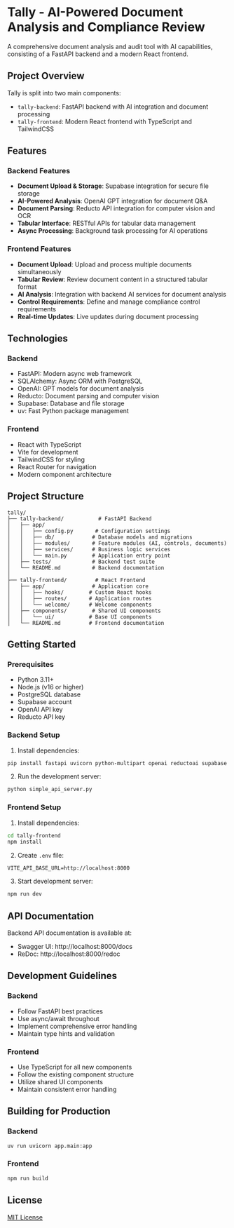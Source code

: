 # Tally - AI-Powered Document Analysis and Compliance Review

A comprehensive document analysis and audit tool with AI capabilities, consisting of a FastAPI backend and a modern React frontend.

## Project Overview

Tally is split into two main components:

- `tally-backend`: FastAPI backend with AI integration and document processing
- `tally-frontend`: Modern React frontend with TypeScript and TailwindCSS

## Features

### Backend Features
- **Document Upload & Storage**: Supabase integration for secure file storage
- **AI-Powered Analysis**: OpenAI GPT integration for document Q&A
- **Document Parsing**: Reducto API integration for computer vision and OCR
- **Tabular Interface**: RESTful APIs for tabular data management
- **Async Processing**: Background task processing for AI operations

### Frontend Features
- **Document Upload**: Upload and process multiple documents simultaneously
- **Tabular Review**: Review document content in a structured tabular format
- **AI Analysis**: Integration with backend AI services for document analysis
- **Control Requirements**: Define and manage compliance control requirements
- **Real-time Updates**: Live updates during document processing

## Technologies

### Backend
- FastAPI: Modern async web framework
- SQLAlchemy: Async ORM with PostgreSQL
- OpenAI: GPT models for document analysis
- Reducto: Document parsing and computer vision
- Supabase: Database and file storage
- uv: Fast Python package management

### Frontend
- React with TypeScript
- Vite for development
- TailwindCSS for styling
- React Router for navigation
- Modern component architecture

## Project Structure

```
tally/
├── tally-backend/           # FastAPI Backend
│   ├── app/
│   │   ├── config.py       # Configuration settings
│   │   ├── db/            # Database models and migrations
│   │   ├── modules/       # Feature modules (AI, controls, documents)
│   │   ├── services/      # Business logic services
│   │   └── main.py        # Application entry point
│   ├── tests/             # Backend test suite
│   └── README.md          # Backend documentation
│
├── tally-frontend/         # React Frontend
│   ├── app/               # Application core
│   │   ├── hooks/        # Custom React hooks
│   │   ├── routes/       # Application routes
│   │   └── welcome/      # Welcome components
│   ├── components/        # Shared UI components
│   │   └── ui/           # Base UI components
│   └── README.md         # Frontend documentation
```

## Getting Started

### Prerequisites
- Python 3.11+
- Node.js (v16 or higher)
- PostgreSQL database
- Supabase account
- OpenAI API key
- Reducto API key

### Backend Setup

1. Install dependencies:
```bash
pip install fastapi uvicorn python-multipart openai reductoai supabase httpx
```

2. Run the development server:
```bash
python simple_api_server.py
```

### Frontend Setup

1. Install dependencies:
```bash
cd tally-frontend
npm install
```

2. Create `.env` file:
```env
VITE_API_BASE_URL=http://localhost:8000
```

3. Start development server:
```bash
npm run dev
```

## API Documentation

Backend API documentation is available at:
- Swagger UI: http://localhost:8000/docs
- ReDoc: http://localhost:8000/redoc

## Development Guidelines

### Backend
- Follow FastAPI best practices
- Use async/await throughout
- Implement comprehensive error handling
- Maintain type hints and validation

### Frontend
- Use TypeScript for all new components
- Follow the existing component structure
- Utilize shared UI components
- Maintain consistent error handling

## Building for Production

### Backend
```bash
uv run uvicorn app.main:app
```

### Frontend
```bash
npm run build
```

## License

[MIT License](LICENSE) 